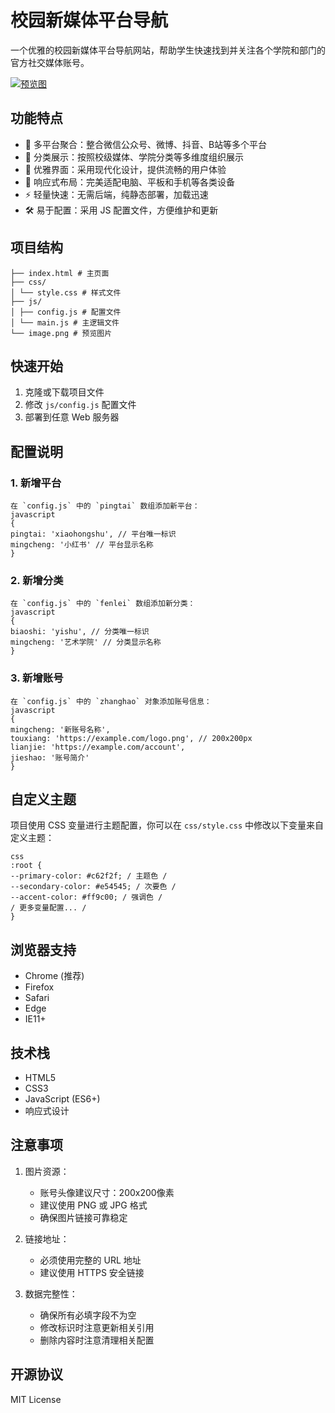 # 校园新媒体平台导航

一个优雅的校园新媒体平台导航网站，帮助学生快速找到并关注各个学院和部门的官方社交媒体账号。

[![预览图](https://s21.ax1x.com/2025/02/19/pEQ9Acq.png)](https://imgse.com/i/pEQ9Acq)

## 功能特点

- 🎯 多平台聚合：整合微信公众号、微博、抖音、B站等多个平台
- 🏢 分类展示：按照校级媒体、学院分类等多维度组织展示
- 🎨 优雅界面：采用现代化设计，提供流畅的用户体验
- 📱 响应式布局：完美适配电脑、平板和手机等各类设备
- ⚡ 轻量快速：无需后端，纯静态部署，加载迅速
- 🛠 易于配置：采用 JS 配置文件，方便维护和更新

## 项目结构 
```
├── index.html # 主页面
├── css/
│ └── style.css # 样式文件
├── js/
│ ├── config.js # 配置文件
│ └── main.js # 主逻辑文件
└── image.png # 预览图片
```

## 快速开始

1. 克隆或下载项目文件
2. 修改 `js/config.js` 配置文件
3. 部署到任意 Web 服务器

## 配置说明

### 1. 新增平台
```
在 `config.js` 中的 `pingtai` 数组添加新平台：
javascript
{
pingtai: 'xiaohongshu', // 平台唯一标识
mingcheng: '小红书' // 平台显示名称
}
```

### 2. 新增分类
```
在 `config.js` 中的 `fenlei` 数组添加新分类：
javascript
{
biaoshi: 'yishu', // 分类唯一标识
mingcheng: '艺术学院' // 分类显示名称
}
```
### 3. 新增账号
```
在 `config.js` 中的 `zhanghao` 对象添加账号信息：
javascript
{
mingcheng: '新账号名称',
touxiang: 'https://example.com/logo.png', // 200x200px
lianjie: 'https://example.com/account',
jieshao: '账号简介'
}
```
## 自定义主题

项目使用 CSS 变量进行主题配置，你可以在 `css/style.css` 中修改以下变量来自定义主题：
```
css
:root {
--primary-color: #c62f2f; / 主题色 /
--secondary-color: #e54545; / 次要色 /
--accent-color: #ff9c00; / 强调色 /
/ 更多变量配置... /
}
```
## 浏览器支持

- Chrome (推荐)
- Firefox
- Safari
- Edge
- IE11+

## 技术栈

- HTML5
- CSS3
- JavaScript (ES6+)
- 响应式设计

## 注意事项

1. 图片资源：
   - 账号头像建议尺寸：200x200像素
   - 建议使用 PNG 或 JPG 格式
   - 确保图片链接可靠稳定

2. 链接地址：
   - 必须使用完整的 URL 地址
   - 建议使用 HTTPS 安全链接

3. 数据完整性：
   - 确保所有必填字段不为空
   - 修改标识时注意更新相关引用
   - 删除内容时注意清理相关配置

## 开源协议

MIT License

